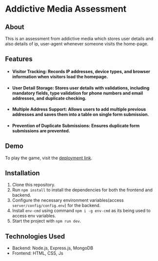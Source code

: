 
# Addictive Media Assessment

## About

This is an assessment from addictive media which stores user details and also details of ip, user-agent whenever someone visits the home-page.

## Features

- #### Visitor Tracking: Records IP addresses, device types, and browser information when visitors load the homepage.
- #### User Detail Storage: Stores user details with validations, including mandatory fields, type validation for phone numbers and email addresses, and duplicate checking.
- #### Multiple Address Support: Allows users to add multiple previous addresses and saves them into a table on single form submission.
- #### Prevention of Duplicate Submissions: Ensures duplicate form submissions are prevented.

## Demo

To play the game, visit the [deployment link](https://addictive-media-assessment.onrender.com/).

## Installation

1. Clone this repository.
2. Run `npm install` to install the dependencies for both the frontend and backend.
3. Configure the necessary environment variables(access `server/config/config.env`) for the backend.
4. Install `env-cmd` using command `npm i -g env-cmd` as its being used to access env variables.
5. Start the project with `npm run dev`.


## Technologies Used

- Backend: Node.js, Express.js, MongoDB
- Frontend: HTML, CSS, Js
